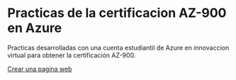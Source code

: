 # Practicas de la certificacion AZ-900 en Azure

Practicas desarrolladas con una cuenta estudiantil de Azure en innovaccion virtual para obtener la certificación AZ-900.

[Crear una pagina web](https://github.com/GustavoGutierrez21/practicas-az900/blob/main/paginas/Crear_pagina.md) 

